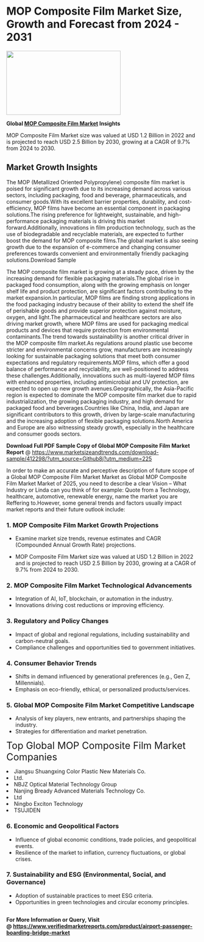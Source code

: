 <H1>MOP Composite Film Market Size, Growth and Forecast from 2024 - 2031</H1><img class="aligncenter size-medium wp-image-584254" src="https://thirdeyenews.in/wp-content/uploads/2024/09/Global-Market-Research-300x168.jpeg" alt="" width="300" height="168" /><p><strong>Global&nbsp;<a href="https://www.marketsizeandtrends.com/download-sample/412298/?utm_source=Github8j?utm_medium=225">MOP Composite Film Market</a> Insights</strong></p><p>MOP Composite Film Market size was valued at USD 1.2 Billion in 2022 and is projected to reach USD 2.5 Billion by 2030, growing at a CAGR of 9.7% from 2024 to 2030.</p><p><h2>Market Growth Insights</h2> <p>The MOP (Metallized Oriented Polypropylene) composite film market is poised for significant growth due to its increasing demand across various sectors, including packaging, food and beverage, pharmaceuticals, and consumer goods.With its excellent barrier properties, durability, and cost-efficiency, MOP films have become an essential component in packaging solutions.The rising preference for lightweight, sustainable, and high-performance packaging materials is driving this market forward.Additionally, innovations in film production technology, such as the use of biodegradable and recyclable materials, are expected to further boost the demand for MOP composite films.The global market is also seeing growth due to the expansion of e-commerce and changing consumer preferences towards convenient and environmentally friendly packaging solutions.Download Sample</p> <p>The MOP composite film market is growing at a steady pace, driven by the increasing demand for flexible packaging materials.The global rise in packaged food consumption, along with the growing emphasis on longer shelf life and product protection, are significant factors contributing to the market expansion.In particular, MOP films are finding strong applications in the food packaging industry because of their ability to extend the shelf life of perishable goods and provide superior protection against moisture, oxygen, and light.The pharmaceutical and healthcare sectors are also driving market growth, where MOP films are used for packaging medical products and devices that require protection from environmental contaminants.The trend towards sustainability is another critical driver in the MOP composite film market.As regulations around plastic use become stricter and environmental concerns grow, manufacturers are increasingly looking for sustainable packaging solutions that meet both consumer expectations and regulatory requirements.MOP films, which offer a good balance of performance and recyclability, are well-positioned to address these challenges.Additionally, innovations such as multi-layered MOP films with enhanced properties, including antimicrobial and UV protection, are expected to open up new growth avenues.Geographically, the Asia-Pacific region is expected to dominate the MOP composite film market due to rapid industrialization, the growing packaging industry, and high demand for packaged food and beverages.Countries like China, India, and Japan are significant contributors to this growth, driven by large-scale manufacturing and the increasing adoption of flexible packaging solutions.North America and Europe are also witnessing steady growth, especially in the healthcare and consumer goods sectors.</p><p><span class=""><strong>Download Full PDF Sample Copy of Global MOP Composite Film Market Report</strong> @ <a href="https://www.marketsizeandtrends.com/download-sample/412298/?utm_source=Github8j?utm_medium=225" target="_blank">https://www.marketsizeandtrends.com/download-sample/412298/?utm_source=Github8j?utm_medium=225</a></span></p><p>In order to make an accurate and perceptive description of future scope of a Global&nbsp;MOP Composite Film Market Market as Global&nbsp;MOP Composite Film Market Market of 2025, you need to describe a clear Vision &ndash; What Industry or Linda can you think of for example: Quote from a Technology, healthcare, automotive, renewable energy, name the market you are Reffering to.However, some general trends and factors usually impact market reports and their future outlook include:</p><h3>1.&nbsp;<strong>MOP Composite Film Market Growth Projections</strong></h3><ul><li>Examine market size trends, revenue estimates and CAGR (Compounded Annual Growth Rate) projections.</li><li><p>MOP Composite Film Market size was valued at USD 1.2 Billion in 2022 and is projected to reach USD 2.5 Billion by 2030, growing at a CAGR of 9.7% from 2024 to 2030.</p></li></ul><h3>2.&nbsp;<strong>MOP Composite Film Market Technological Advancements</strong></h3><ul><li>Integration of AI, IoT, blockchain, or automation in the industry.</li><li>Innovations driving cost reductions or improving efficiency.</li></ul><h3>3.&nbsp;<strong>Regulatory and Policy Changes</strong></h3><ul><li>Impact of global and regional regulations, including sustainability and carbon-neutral goals.</li><li>Compliance challenges and opportunities tied to government initiatives.</li></ul><h3>4.&nbsp;<strong>Consumer Behavior Trends</strong></h3><ul><li>Shifts in demand influenced by generational preferences (e.g., Gen Z, Millennials).</li><li>Emphasis on eco-friendly, ethical, or personalized products/services.</li></ul><h3>5.&nbsp;<strong>Global MOP Composite Film Market Competitive Landscape</strong></h3><ul><li>Analysis of key players, new entrants, and partnerships shaping the industry.</li><li>Strategies for differentiation and market penetration.</li></ul><p data-pm-slice="1 1 []"><span style="color: inherit; font-family: inherit; font-size: 25px;">Top Global MOP Composite Film Market Companies</span></p><div class="" data-test-id=""><p><li>Jiangsu Shuangxing Color Plastic New Materials Co.</li><li> Ltd.</li><li> NBJZ Optical Material Technology Group</li><li> Nanjing Bready Advanced Materials Technology Co.</li><li>Ltd</li><li> Ningbo Exciton Technology</li><li> TSUJIDEN</li></p></div><h3>6.&nbsp;<strong>Economic and Geopolitical Factors</strong></h3><ul><li>Influence of global economic conditions, trade policies, and geopolitical events.</li><li>Resilience of the market to inflation, currency fluctuations, or global crises.</li></ul><h3>7.&nbsp;<strong>Sustainability and ESG (Environmental, Social, and Governance)</strong></h3><ul><li>Adoption of sustainable practices to meet ESG criteria.</li><li>Opportunities in green technologies and circular economy principles.</li></ul><h2><strong style="font-size: 14px;">For More Information or Query, Visit @&nbsp;</strong><a style="background-color: #ffffff; font-size: 14px;" href="https://www.marketsizeandtrends.com/report/mop-composite-film-market/" target="_blank">https://www.verifiedmarketreports.com/product/airport-passenger-boarding-bridge-market</a></h2>